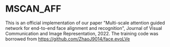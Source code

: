 # MSCAN_AFF
This is an official implementation of our paper "Multi-scale attention guided network for end-to-end face alignment and recognition", Journal of Visual Communication and Image Representation, 2022.
The training code was borrowed from https://github.com/ZhaoJ9014/face.evoLVe

